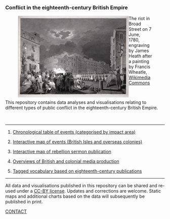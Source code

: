 ### Conflict in the eighteenth-century British Empire


<figure>
    <img src="./assets/GordonRiots.jpg" alt="wikimedia" width="350" align="left" padding="25" /> 
    <figcaption>The riot in Broad Street on 7 June, 1780, engraving by James Heath after a painting by Francis Wheatle, <a href="https://commons.wikimedia.org/wiki/File:Heath_after_Wheatley_-_Gordon_Riots_1780.jpg">Wikimedia Commons</a></figcaption>
</figure>

<br />
<p>This repository contains data analyses and visualisations relating to different types of public conflict in the eighteenth-century British Empire.</p>
<br />
<hr>

1) [Chronological table of events (categorised by impact area)](https://monikabarget.github.io/Revolts/event-table.html)

2) [Interactive map of events (British Isles and overseas colonies)](https://monikabarget.github.io/Revolts/event-map.html)

3) [Interactive map of rebellion sermon publication](https://monikabarget.github.io/Revolts/sermons.html)

4) <a href="https://monikabarget.github.io/Revolts/overviews.html">Overviews of British and colonial media production</a>

5) <a href="https://monikabarget.github.io/Revolts/overviews.html">Tagged vocabulary based on eighteenth-century publications</a>

<hr>

<p>All data and visualisations published in this repository can be shared and re-used under a <a href="https://creativecommons.org/">CC-BY license</a>. Updates and corrections are welcome. Static maps and additional charts based on the data will subsequently be published in print.</p>

[CONTACT](https://monikabarget.github.io/Revolts/contact.html)
